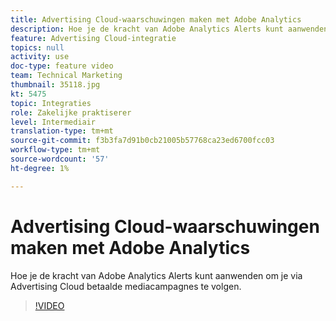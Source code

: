 ```yaml
---
title: Advertising Cloud-waarschuwingen maken met Adobe Analytics
description: Hoe je de kracht van Adobe Analytics Alerts kunt aanwenden om je via Advertising Cloud betaalde mediacampagnes te volgen.
feature: Advertising Cloud-integratie
topics: null
activity: use
doc-type: feature video
team: Technical Marketing
thumbnail: 35118.jpg
kt: 5475
topic: Integraties
role: Zakelijke praktiserer
level: Intermediair
translation-type: tm+mt
source-git-commit: f3b3fa7d91b0cb21005b57768ca23ed6700fcc03
workflow-type: tm+mt
source-wordcount: '57'
ht-degree: 1%

---
```



# Advertising Cloud-waarschuwingen maken met Adobe Analytics

Hoe je de kracht van Adobe Analytics Alerts kunt aanwenden om je via Advertising Cloud betaalde mediacampagnes te volgen.

>[!VIDEO](https://video.tv.adobe.com/v/35118/?quality=12&learn=on)
